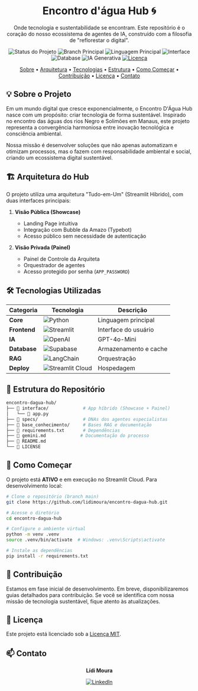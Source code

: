 <div align="center">

# Encontro d'água Hub 🌀

Onde tecnologia e sustentabilidade se encontram. Este repositório é o coração do nosso ecossistema de agentes de IA, construído com a filosofia de "reflorestar o digital".

</div>

<p align="center">
    <img src="https://img.shields.io/badge/Status-Em_Desenvolvimento-yellow" alt="Status do Projeto">
    <img src="https://img.shields.io/badge/Branch_Principal-main-blue" alt="Branch Principal">
    <img src="https://img.shields.io/badge/Linguagem-Python-556B2F?logo=python&logoColor=white" alt="Linguagem Principal">
    <img src="https://img.shields.io/badge/Interface-Streamlit-FF4B4B?logo=streamlit&logoColor=white" alt="Interface">
    <img src="https://img.shields.io/badge/Database-Supabase-3ECF8E?logo=supabase&logoColor=white" alt="Database">
    <img src="https://img.shields.io/badge/AI-OpenAI_&_LangChain-000000?logo=openai&logoColor=white" alt="IA Generativa">
    <a href="LICENSE">
        <img src="https://img.shields.io/badge/License-MIT-yellow.svg" alt="Licença">
    </a>
</p>

<p align="center">
    <a href="#-sobre-o-projeto">Sobre</a> •
    <a href="#-arquitetura-do-hub">Arquitetura</a> •
    <a href="#-tecnologias-utilizadas">Tecnologias</a> •
    <a href="#-estrutura-do-repositório">Estrutura</a> •
    <a href="#-como-começar">Como Começar</a> •
    <a href="#-contribuição">Contribuição</a> •
    <a href="#-licença">Licença</a> •
    <a href="#-contato">Contato</a>
</p>

## 💡 Sobre o Projeto

Em um mundo digital que cresce exponencialmente, o Encontro D'Água Hub nasce com um propósito: criar tecnologia de forma sustentável. Inspirado no encontro das águas dos rios Negro e Solimões em Manaus, este projeto representa a convergência harmoniosa entre inovação tecnológica e consciência ambiental.

Nossa missão é desenvolver soluções que não apenas automatizam e otimizam processos, mas o fazem com responsabilidade ambiental e social, criando um ecossistema digital sustentável.

## 🏗️ Arquitetura do Hub

O projeto utiliza uma arquitetura "Tudo-em-Um" (Streamlit Híbrido), com duas interfaces principais:

1. **Visão Pública (Showcase)**
   - Landing Page intuitiva
   - Integração com Bubble da Amazo (Typebot)
   - Acesso público sem necessidade de autenticação

2. **Visão Privada (Painel)**
   - Painel de Controle da Arquiteta
   - Orquestrador de agentes
   - Acesso protegido por senha (`APP_PASSWORD`)

## 🛠️ Tecnologias Utilizadas

<div align="center">

| Categoria | Tecnologia | Descrição |
|-----------|------------|-----------|
| **Core** | ![Python](https://img.shields.io/badge/Python-3776AB?style=for-the-badge&logo=python&logoColor=white) | Linguagem principal |
| **Frontend** | ![Streamlit](https://img.shields.io/badge/Streamlit-FF4B4B?style=for-the-badge&logo=streamlit&logoColor=white) | Interface do usuário |
| **IA** | ![OpenAI](https://img.shields.io/badge/OpenAI-412991?style=for-the-badge&logo=openai&logoColor=white) | GPT-4o-Mini |
| **Database** | ![Supabase](https://img.shields.io/badge/Supabase-3ECF8E?style=for-the-badge&logo=supabase&logoColor=white) | Armazenamento e cache |
| **RAG** | ![LangChain](https://img.shields.io/badge/LangChain-020202?style=for-the-badge&logo=langchain&logoColor=white) | Orquestração |
| **Deploy** | ![Streamlit Cloud](https://img.shields.io/badge/Streamlit_Cloud-0D0D0D?style=for-the-badge&logo=streamlit&logoColor=white) | Hospedagem |

</div>

## 📁 Estrutura do Repositório

```bash
encontro-dagua-hub/
├── 📂 interface/             # App híbrido (Showcase + Painel)
│   └── 📄 app.py
├── 📂 specs/                 # DNAs dos agentes especialistas
├── 📂 base_conhecimento/     # Bases RAG e documentação
├── 📄 requirements.txt       # Dependências
├── 📄 gemini.md             # Documentação do processo
├── 📄 README.md
└── 📄 LICENSE
```

## 🚀 Como Começar

O projeto está **ATIVO** e em execução no Streamlit Cloud. Para desenvolvimento local:

```bash
# Clone o repositório (branch main)
git clone https://github.com/lidimoura/encontro-dagua-hub.git

# Acesse o diretório
cd encontro-dagua-hub

# Configure o ambiente virtual
python -m venv .venv
source .venv/bin/activate  # Windows: .venv\Scripts\activate

# Instale as dependências
pip install -r requirements.txt
```

## 🤝 Contribuição

Estamos em fase inicial de desenvolvimento. Em breve, disponibilizaremos guias detalhados para contribuição. Se você se identifica com nossa missão de tecnologia sustentável, fique atento às atualizações.

## 📜 Licença

Este projeto está licenciado sob a [Licença MIT](LICENSE).

## 📫 Contato

<div align="center">

**Lídi Moura**

[![LinkedIn](https://img.shields.io/badge/LinkedIn-0077B5?style=for-the-badge&logo=linkedin&logoColor=white)](https://www.linkedin.com/in/lidimoura/)

</div>
